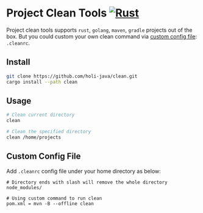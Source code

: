 # Project Clean Tools [![Rust][badge]][rust]

Project clean tools supports `rust`, `golang`, `maven`, `gradle` projects out of the box.
But you could custom your own clean command via [custom config file](#custom-config-file): `.cleanrc`.

## Install

```bash
git clone https://github.com/holi-java/clean.git
cargo install --path clean
```

## Usage 

```bash
# Clean current directory
clean

# Clean the specified directory
clean /home/projects
```

## Custom Config File

Add `.cleanrc` config file under your home directory as below:

```
# Directory ends with slash will remove the whole directory
node_modules/

# Using custom command to run clean
pom.xml = mvn -B --offline clean
```

[badge]: https://github.com/holi-java/clean/actions/workflows/rust.yml/badge.svg?branch=main
[rust]: https://github.com/holi-java/clean/actions/workflows/rust.yml
